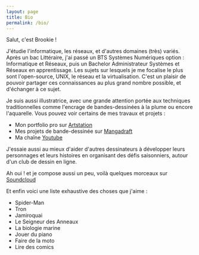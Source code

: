 ```yaml
---
layout: page
title: Bio
permalink: /bio/
---
```


Salut, c'est Brookie ! 

J'étudie l'informatique, les réseaux, et d'autres domaines (très) variés. Après un bac Littéraire, j'ai passé un BTS Systèmes Numériques option : Informatique et Réseaux, puis un Bachelor Administrateur Systèmes et Réseaux en apprentissage. Les sujets sur lesquels je me focalise le plus sont l'open-source, UNIX, le réseau et la virtualisation. C'est un plaisir de pouvoir partager ces connaissances au plus grand nombre possible, et d'échanger à ce sujet. 

Je suis aussi illustratrice, avec une grande attention portée aux techniques traditionnelles comme l'encrage de bandes-dessinées à la plume ou encore l'aquarelle. Vous pouvez voir certains de mes travaux et projets :
- Mon portfolio pro sur [Artstation](https://beck_brook.artstation.com/)
- Mes projets de bande-dessinée sur [Mangadraft](https://www.mangadraft.com/user/beck-brook)
- Ma chaîne [Youtube](https://www.youtube.com/@beckbrook605)

J'essaie aussi au mieux d'aider d'autres dessinateurs à développer leurs personnages et leurs histoires en organisant des défis saisonniers, autour d'un club de dessin en ligne. 

Ah oui ! et je compose aussi un peu, voilà quelques morceaux sur [Soundcloud](https://soundcloud.com/user-419588986)

Et enfin voici une liste exhaustive des choses que j'aime : 
- Spider-Man
- Tron
- Jamiroquai
- Le Seigneur des Anneaux
- La biologie marine
- Jouer du piano
- Faire de la moto 
- Lire des comics


